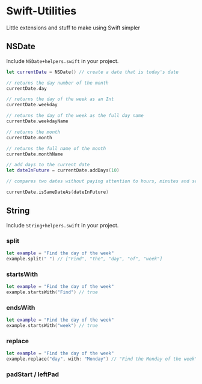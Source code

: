 # Swift-Utilities
Little extensions and stuff to make using Swift simpler

## NSDate 
Include `NSDate+helpers.swift` in your project.

```Swift
let currentDate = NSDate() // create a date that is today's date

// returns the day number of the month
currentDate.day 

// returns the day of the week as an Int
currentDate.weekday 

// returns the day of the week as the full day name
currentDate.weekdayName 

// returns the month
currentDate.month 

// returns the full name of the month
currentDate.monthName

// add days to the current date
let dateInFuture = currentDate.addDays(10)

// compares two dates without paying attention to hours, minutes and seconds

currentDate.isSameDateAs(dateInFuture)
```

## String

Include `String+helpers.swift` in your project.

### split

```Swift
let example = "Find the day of the week"
example.split(" ") // ["Find", "the", "day", "of", "week"]
````

### startsWith

```Swift
let example = "Find the day of the week"
example.startsWith("Find") // true
```

### endsWith

```Swift
let example = "Find the day of the week"
example.startsWith("week") // true
```

### replace

```Swift
let example = "Find the day of the week"
example.replace("day", with: "Monday") // "Find the Monday of the week"
```

### padStart / leftPad